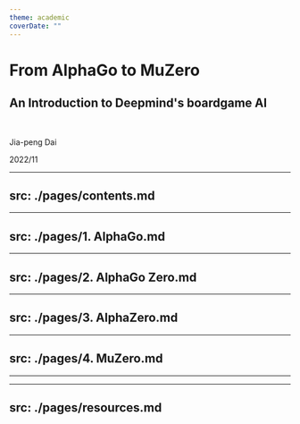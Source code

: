 ```yaml
---
theme: academic
coverDate: ""
---
```



# From AlphaGo to MuZero
## An Introduction to Deepmind's boardgame AI

<br>

Jia-peng Dai

<font class='text-sm'>2022/11</font>

---
src: ./pages/contents.md
---

---
src: ./pages/1. AlphaGo.md
---

---
src: ./pages/2. AlphaGo Zero.md
---

---
src: ./pages/3. AlphaZero.md
---

---
src: ./pages/4. MuZero.md
---

---

---
src: ./pages/resources.md
---




